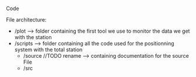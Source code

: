 Code

File architecture:
- /plot --> folder containing the first tool we use to monitor the data we get with the station
- /scripts --> folder containing all the code used for the positionning system with the total station
    - /source //TODO rename --> containing documentation for the source File
    - /src
